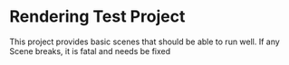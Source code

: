 # Rendering Test Project

This project provides basic scenes that should be able to run well.
If any Scene breaks, it is fatal and needs be fixed
